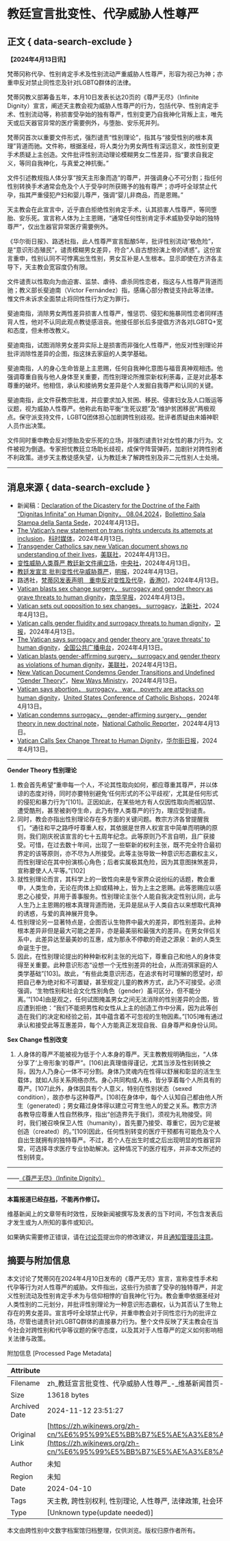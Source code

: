 # 教廷宣言批变性、代孕威胁人性尊严

## 正文 { data-search-exclude }


**【2024年4月13日讯】**

梵蒂冈称代孕、性别肯定手术及性别流动严重威胁人性尊严，形容为视己为神；亦重申反对禁止同性恋及针对LGBTQ群体的法律。

梵蒂冈教义部筹备五年，本月10日发表长达20页的《尊严无尽》（Infinite Dignity）宣言，阐述天主教会视为威胁人性尊严的行为，包括代孕、性别肯定手术、性别流动等，称损害受孕始的独有尊严，性别变更乃自我神化背叛上主，唯先天或后天器官异常的医疗需要例外，与堕胎、安乐死并列。

梵蒂冈首次以重要文件形式，强烈谴责“性别理论”，指其与“接受性别的根本真理”背道而驰。文件称，根据圣经，将人类分为男女两性有深远意义，故性别变更手术质疑上主创造。文件批评性别流动理论模糊男女二性差异，指“要求自我定义，等同自我神化，与真爱之神抗衡。”

文件引述教规指人体分享“按天主形象而造”的尊严，并强调身心不可分割；指任何性别转换手术通常会危及个人于受孕时所获赐予的独有尊严；亦呼吁全球禁止代孕，指其严重侵犯产妇和婴儿尊严，强调“婴儿非商品，而是恩赐。”

天主教会在此宣言中，近乎直白拒绝性别肯定手术，认其损害人性尊严，等同堕胎、安乐死。宣言称人体为上主恩赐，“通常任何性别肯定手术威胁受孕始的独特尊严”，仅出生器官异常医疗需要例外。

《华尔街日报》、路透社指，此人性尊严宣言酝酿5年，批评性别流动“极危险”，是“意识形态殖民”，谴责模糊男女差异，符合“人自古想扮演上帝的诱惑”。这份宣言重申，性别认同不可悖离出生性别，男女互补是人生根本。显示即使在方济各主导下，天主教会宽容度仍有限。

文件谴责以性取向为由迫害、监禁、虐待、虐杀同性恋者，指这与人性尊严背道而驰；教义部长斐迪南（Víctor Fernández）指，感痛心部分教徒支持此等法律。惟文件未诉求全面禁止将同性性行为定为罪行。

斐迪南指，消除男女两性差异损害人性尊严，惟惩罚、侵犯和施暴同性恋者同样违背人性，他对不认同此观点教徒感沮丧。他接任部长后多提倡方济各对LGBTQ+宽和态度，但未修改教义。

斐迪南指，试图消除男女差异实际上是损害而非强化人性尊严，他反对性别理论并批评消除性差异的企图，指这抹去家庭的人类学基础。

斐迪南指，人的身心生命皆是上主恩赐，任何自我神化意图与福音真神观相违。他强调尊重自我与他人身体至关重要，而性别理论所推崇新权利荼毒，正是对此基本尊重的破坏。他相信，承认和接纳男女差异是个人发掘自我尊严和认同的关键。

斐迪南指，此文件获教宗批准，并应要求加入贫困、移民、侵害妇女及人口贩运等议题，视为威胁人性尊严。他称此有助平衡“生死议题”及“维护贫困移民”两极观点。保守派支持文件，LGBTQ团体担心加剧跨性别歧视。批评者质疑由未婚神职人员作出决策。

文件同时重申教会反对堕胎及安乐死的立场，并强烈谴责针对女性的暴力行为。文件被视为倒退。专家担忧教廷立场助长歧视，成保守阵营弹药，加剧针对跨性别者不利政策。进步天主教徒感失望，认为教廷未了解跨性别及非二元性别人士处境。

---

## 消息来源 { data-search-exclude }

- 新闻稿：[Declaration of the Dicastery for the Doctrine of the Faith “Dignitas Infinita” on Human Dignity， 08.04.2024](https://press.vatican.va/content/salastampa/en/bollettino/pubblico/2024/04/08/240408c.html)，[Bollettino Sala Stampa della Santa Sede](https://zh.wikipedia.org/wiki/Bollettino_Sala_Stampa_della_Santa_Sede "w:Bollettino Sala Stampa della Santa Sede")，2024年4月13日。
- [The Vatican’s new statement on trans rights undercuts its attempts at inclusion](https://www.vox.com/24126650/vatican-dignity-trans-rights-gender-affirming-surgeries)，[科时媒体](https://zh.wikipedia.org/wiki/%E7%A7%91%E6%99%82%E5%AA%92%E9%AB%94 "w:科时媒体")，2024年4月13日。
- [Transgender Catholics say new Vatican document shows no understanding of their lives](https://apnews.com/article/religion-catholic-lgbtq-transgender-gender-theory-e36e68a6bfabb33729d0d3f53230bafe)，[美联社](https://zh.wikipedia.org/wiki/%E7%BE%8E%E8%81%AF%E7%A4%BE "w:美联社")，2024年4月13日。
- [变性威胁人类尊严 教廷新文件阐立场](https://www.cna.com.tw/news/aopl/202404090199.aspx)，[中央社](https://zh.wikipedia.org/wiki/%E4%B8%AD%E5%A4%AE%E7%A4%BE "w:中央社")，2024年4月13日。
- [教廷发宣言 批判变性代孕威胁尊严](https://news.mingpao.com/pns/%E5%9C%8B%E9%9A%9B/article/20240410/s00014/1712680970459/%E6%95%99%E5%BB%B7%E7%99%BC%E5%AE%A3%E8%A8%80-%E6%89%B9%E5%88%A4%E8%AE%8A%E6%80%A7%E4%BB%A3%E5%AD%95%E5%A8%81%E8%84%85%E5%B0%8A%E5%9A%B4)，[明报](https://zh.wikipedia.org/wiki/%E6%98%8E%E5%A0%B1 "w:明报")，2024年4月13日。
- 路透社，[梵蒂冈发表声明　重申反对变性及代孕](https://www.hk01.com/%E5%8D%B3%E6%99%82%E5%9C%8B%E9%9A%9B/1008476/%E6%A2%B5%E8%92%82%E5%B2%A1%E7%99%BC%E8%A1%A8%E8%81%B2%E6%98%8E-%E9%87%8D%E7%94%B3%E5%8F%8D%E5%B0%8D%E8%AE%8A%E6%80%A7%E5%8F%8A%E4%BB%A3%E5%AD%95)，[香港01](https://zh.wikipedia.org/wiki/%E9%A6%99%E6%B8%AF01 "w:香港01")，2024年4月13日。
- [Vatican blasts sex change surgery， surrogacy and gender theory as grave threats to human dignity](https://www.scmp.com/news/world/europe/article/3258258/vatican-blasts-sex-change-surgery-surrogacy-and-gender-theory-grave-threats-human-dignity)，[南华早报](https://zh.wikipedia.org/wiki/%E5%8D%97%E8%8F%AF%E6%97%A9%E5%A0%B1 "w:南华早报")，2024年4月13日。
- [Vatican sets out opposition to sex changes， surrogacy](https://news.rthk.hk/rthk/en/component/k2/1748007-20240408.htm)，[法新社](https://zh.wikipedia.org/wiki/%E6%B3%95%E6%96%B0%E7%A4%BE "w:法新社")，2024年4月13日。
- [Vatican calls gender fluidity and surrogacy threats to human dignity](https://www.theguardian.com/world/2024/apr/08/vatican-infinite-dignity-declaration-gender-fluidity-surrogacy)，[卫报](https://zh.wikipedia.org/wiki/%E8%A1%9B%E5%A0%B1 "w:卫报")，2024年4月13日。
- [The Vatican says surrogacy and gender theory are 'grave threats' to human dignity](https://www.npr.org/2024/04/08/1243374931/vatican-sex-change-surrogacy-gender-theory-grave-threats-abortion)，[全国公共广播电台](https://zh.wikipedia.org/wiki/%E5%85%A8%E5%9C%8B%E5%85%AC%E5%85%B1%E5%BB%A3%E6%92%AD%E9%9B%BB%E5%8F%B0 "w:全国公共广播电台")，2024年4月13日。
- [Vatican blasts gender-affirming surgery， surrogacy and gender theory as violations of human dignity](https://apnews.com/article/vatican-gender-surrogacy-abortion-pope-3f84d8eb97f045b0cfb0ec1efa4e614e)，[美联社](https://zh.wikipedia.org/wiki/%E7%BE%8E%E8%81%AF%E7%A4%BE "w:美联社")，2024年4月13日。
- [New Vatican Document Condemns Gender Transitions and Undefined “Gender Theory”](https://www.newwaysministry.org/2024/04/09/new-vatican-document-condemns-gender-transitions-and-undefined-gender-theory/)，[New Ways Ministry](https://zh.wikipedia.org/wiki/New_Ways_Ministry "w:New Ways Ministry")，2024年4月13日。
- [Vatican says abortion， surrogacy， war， poverty are attacks on human dignity](https://www.usccb.org/news/2024/vatican-says-abortion-surrogacy-war-poverty-are-attacks-human-dignity)，[United States Conference of Catholic Bishops](https://zh.wikipedia.org/wiki/United_States_Conference_of_Catholic_Bishops "w:United States Conference of Catholic Bishops")，2024年4月13日。
- [Vatican condemns surrogacy， gender-affirming surgery， gender theory in new doctrinal note](https://www.ncronline.org/vatican/vatican-news/vatican-human-dignity-document-condemns-sex-change-gender-theory-and-surrogacy)，[National Catholic Reporter](https://zh.wikipedia.org/wiki/National_Catholic_Reporter "w:National Catholic Reporter")，2024年4月13日。
- [Vatican Calls Sex Change Threat to Human Dignity](https://www.wsj.com/world/vatican-rejects-sex-change-as-harmful-to-human-dignity-48a90ecb)，[华尔街日报](https://zh.wikipedia.org/wiki/%E8%8F%AF%E7%88%BE%E8%A1%97%E6%97%A5%E5%A0%B1 "w:华尔街日报")，2024年4月13日。

---

**Gender Theory 性别理论**

1. 教会首先希望“重申每一个人，不论其性取向如何，都应尊重其尊严，并以体谅的态度对待，同时亦要特别避免‘任何形式的不公平歧视’，尤其是任何形式的侵犯和暴力行为”\[101\]。正因如此，在某些地方有人仅因性取向而被囚禁、遭受酷刑，甚至被剥夺生命，此乃有悖人类尊严的行为，理应受到谴责。
2. 同时，教会亦指出性别理论存在多方面的关键问题。教宗方济各曾提醒我们，“通往和平之路呼吁尊重人权，其依据是世界人权宣言中简单而明确的原则，我们刚庆祝该宣言的七十五周年纪念。此等原则乃不言自明，且广获接受。可惜，在过去数十年间，出现了一些崭新的权利主张，既不完全符合最初界定的该等原则，亦不尽为人所接受。此等主张导致一种意识形态霸权主义，而性别理论在其中扮演核心角色；后者实属极其危险，因为其意图抹煞差异，宣称要使人人平等。”\[102\]
3. 就性别理论而言，其科学上的一致性向来是专家界众说纷纭的话题，教会重申，人类生命，无论在肉体上抑或精神上，皆为上主之恩赐。此等恩赐应以感恩之心接受，并用于善事服务。性别理论主张个人能自我决定性别认同，此与人生乃上主恩赐的根本真理背道而驰，无异是屈从于人类自古以来想取代真神的诱惑，与爱的真神展开竞争。
4. 性别理论另一显著特点是，企图否认生物界中最大的差异，即性别差异。此种根本差异非但是最大可能之差异，亦是最美丽和最强大的差异。在男女伴侣关系中，此差异达至最美妙的互惠，成为那永不停歇的奇迹之源泉：新的人类生命诞生于世。
5. 因此，在性别理论提出的种种新权利主张的光焰下，尊重自己和他人的身体变得至关重要。此种意识形态“设想一个无性别差异的社会，从而消弭家庭的人类学基础”\[103\]。故此，“有些此类意识形态，在追求有时可理解的愿望时，却把自己奉为绝对和不可置疑，甚至规定儿童的教养方式，此乃不可接受。必须强调，‘生物性别和社会文化性别角色（gender）虽可区分，但不能分离。’”\[104\]由是观之，任何试图掩盖男女之间无法消除的性别差异的企图，皆应遭到拒绝：“我们不能把男性和女性从上主的创造工作中分离，因为此等创造在我们的决定和经验之前，其中蕴含着不可忽视的生物因素。”\[105\]唯有通过承认和接受此等互惠差异，每个人方能真正发现自我、自身尊严和身份认同。

**Sex Change 性别改变**

1. 人身体的尊严不能被视为低于个人本身的尊严。天主教教规明确指出，“人体分享了‘上帝形象’的尊严”。\[106\]此真理值得谨记，尤其当涉及性别转换之际，因为人乃身心一体不可分割。身体乃灵魂内在性得以舒展和彰显的活生生载体，就如人际关系网络亦然。身心共同构成人格，皆分享着每个人所具有的尊严。\[107\]此外，身体因具有个人意义，特别在性别状态（sexed condition），故亦参与这种尊严。\[108\]在身体中，每个人认知自己都由他人所生（generated）；男女藉过身体得以建立可育生他人的爱之关系。教宗方济各教导应尊重人性自然秩序，指出“创造界先于我们，须视为礼物接受。同时，我们被召唤保卫人性（humanity），首先要乃接受、尊重它，因为它是被创造（created）的。”\[109\]因此，任何性别转变的医疗干预都有可能危及个人自出生就拥有的独特尊严。不过，若个人在出生时或之后出现明显的性器官异常，可选择寻求医疗专业协助解决。这种情况下的医疗程序，并非本文所述的性别转变。

---

——[《尊严无尽》（Infinite Dignity）](https://press.vatican.va/content/salastampa/en/bollettino/pubblico/2024/04/08/240408c.html)

--- 

**本篇报道已经[存档](/wiki/Wikinews:%E5%AD%98%E6%AA%94%E5%B8%B8%E8%A6%8F "Wikinews:存档常规")，不能再作修订。**

维基新闻上的文章带有时效性，反映新闻被撰写及发表的当下时间，不包含发表后才发生或为人所知的事件或知识。

如果确实需要修正错误，请在[讨论页](/w/index.php?title=Talk:%E6%95%99%E5%BB%B7%E5%AE%A3%E8%A8%80%E6%89%B9%E8%AE%8A%E6%80%A7%E3%80%81%E4%BB%A3%E5%AD%95%E5%A8%81%E8%84%85%E4%BA%BA%E6%80%A7%E5%B0%8A%E5%9A%B4&action=edit&redlink=1 "Talk:教廷宣言批变性、代孕威胁人性尊严（页面不存在）")提出你的修改建议，并且[通知管理员注意](/wiki/Wikinews:%E7%AE%A1%E7%90%86%E5%91%98%E9%80%9A%E5%91%8A%E6%9D%BF/%E6%96%B0%E8%81%9E%E9%A0%81%E9%9D%A2#修改已保護頁面 "Wikinews:管理员通告板/新闻页面")。

## 摘要与附加信息

<!-- tcd_abstract -->
本文讨论了梵蒂冈在2024年4月10日发布的《尊严无尽》宣言，宣称变性手术和代孕等行为对人性尊严的威胁。文件指出，这些行为损害了受孕的独特尊严，并定义性别流动及性别肯定手术为与信仰相悖的‘自我神化’行为。教会重申依据圣经对人类性别的二元划分，并批评性别理论为一种意识形态霸权，认为其否认了生物上存在的男女差异。宣言呼吁全球禁止代孕，并重申教会对于同性恋行为的批评立场，尽管也谴责针对LGBTQ群体的直接暴力行为。整个文件反映了天主教会在当今社会对跨性别和代孕等议题的保守态度，以及其对于人性尊严的定义如何影响相关法律与政策。
<!-- tcd_abstract_end -->

附加信息 [Processed Page Metadata]

| Attribute       | Value                                  |
|-----------------|----------------------------------------|
| Filename        | zh_教廷宣言批变性、代孕威胁人性尊严_-_维基新闻首页-_Wikinews.md                             |
| Size            | 13618 bytes                           |
| Archived Date   | 2024-11-12 23:51:27                             |
| Original Link   | [https://zh.wikinews.org/zh-cn/%E6%95%99%E5%BB%B7%E5%AE%A3%E8%A8%80%E6%89%B9%E8%AE%8A%E6%80%A7%E3%80%81%E4%BB%A3%E5%AD%95%E5%A8%81%E8%84%85%E4%BA%BA%E6%80%A7%E5%B0%8A%E5%9A%B4](https://zh.wikinews.org/zh-cn/%E6%95%99%E5%BB%B7%E5%AE%A3%E8%A8%80%E6%89%B9%E8%AE%8A%E6%80%A7%E3%80%81%E4%BB%A3%E5%AD%95%E5%A8%81%E8%84%85%E4%BA%BA%E6%80%A7%E5%B0%8A%E5%9A%B4)                       |
| Author          | 未知                               |
| Region          | 未知                               |
| Date            | 2024-04-10                                 |
| Tags            | 天主教, 跨性别权利, 性别理论, 人性尊严, 法律政策, 社会环境, 代孕, 性别肯定手术                                 |
| Type            | [Unknown type(update needed)]                                 |
<!-- tcd_table_end -->

本文由跨性别中文数字档案馆归档整理，仅供浏览。版权归原作者所有。
